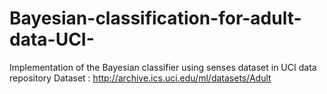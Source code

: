 # Bayesian-classification-for-adult-data-UCI-
Implementation of the Bayesian classifier using senses dataset in UCI data repository
Dataset : http://archive.ics.uci.edu/ml/datasets/Adult
